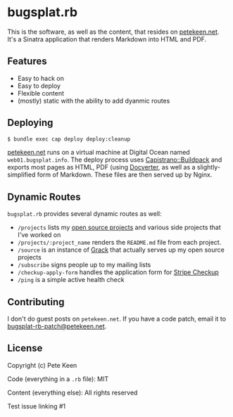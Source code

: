 # bugsplat.rb

This is the software, as well as the content, that resides on [petekeen.net][]. It's a Sinatra application that renders Markdown into HTML and PDF.

## Features

* Easy to hack on
* Easy to deploy
* Flexible content
* (mostly) static with the ability to add dyanmic routes

## Deploying

```bash
$ bundle exec cap deploy deploy:cleanup
```

[petekeen.net][] runs on a virtual machine at Digital Ocean named `web01.bugsplat.info`. The deploy process uses [Capistrano::Buildpack][] and exports most pages as HTML, PDF (using [Docverter][], as well as a slightly-simplified form of Markdown. These files are then served up by Nginx.

## Dynamic Routes

`bugsplat.rb` provides several dynamic routes as well:

* `/projects` lists my [open source projects](https://www.petekeen.net/projects) and various side projects that I've worked on
* `/projects/:project_name` renders the `README.md` file from each project.
* `/source` is an instance of [Grack](https://github.com/schacon/grack) that actually serves up my open source projects
* `/subscribe` signs people up to my mailing lists
* `/checkup-apply-form` handles the application form for [Stripe Checkup](https://www.petekeen.net/checkup)
* `/ping` is a simple active health check

## Contributing

I don't do guest posts on `petekeen.net`. If you have a code patch, email it to [bugsplat-rb-patch@petekeen.net](mailto:bugsplat-rb-patch@petekeen.net).

## License

Copyright (c) Pete Keen

Code (everything in a `.rb` file): MIT

Content (everything else):  All rights reserved

[petekeen.net]: https://www.petekeen.net
[Capistrano::Buildpack]: https://www.petekeen.net/projects/capistrano-buildpack
[Docverter]: http://www.docverter.com


Test issue linking #1
